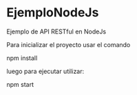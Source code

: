 # EjemploNodeJs
Ejemplo de API RESTful en NodeJs 

Para inicializar el proyecto usar el comando 

npm install

luego para ejecutar utilizar: 

npm start
